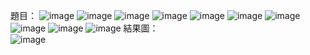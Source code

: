 題目：
![image](https://github.com/kokoming/data-structure-HW/blob/master/%E8%B3%87%E7%B5%90HW2/%E9%A1%8C%E7%9B%AE/path%20selection%20problem%20(1).png)
![image](https://github.com/kokoming/data-structure-HW/blob/master/%E8%B3%87%E7%B5%90HW2/%E9%A1%8C%E7%9B%AE/path%20selection%20problem%20(2).png)
![image](https://github.com/kokoming/data-structure-HW/blob/master/%E8%B3%87%E7%B5%90HW2/%E9%A1%8C%E7%9B%AE/path%20selection%20problem%20(3).png)
![image](https://github.com/kokoming/data-structure-HW/blob/master/%E8%B3%87%E7%B5%90HW2/%E9%A1%8C%E7%9B%AE/path%20selection%20problem%20(4).png)
![image](https://github.com/kokoming/data-structure-HW/blob/master/%E8%B3%87%E7%B5%90HW2/%E9%A1%8C%E7%9B%AE/path%20selection%20problem%20(5).png)
![image](https://github.com/kokoming/data-structure-HW/blob/master/%E8%B3%87%E7%B5%90HW2/%E9%A1%8C%E7%9B%AE/path%20selection%20problem%20(6).png)
![image](https://github.com/kokoming/data-structure-HW/blob/master/%E8%B3%87%E7%B5%90HW2/%E9%A1%8C%E7%9B%AE/path%20selection%20problem%20(7).png)
![image](https://github.com/kokoming/data-structure-HW/blob/master/%E8%B3%87%E7%B5%90HW2/%E9%A1%8C%E7%9B%AE/path%20selection%20problem%20(8).png)
![image](https://github.com/kokoming/data-structure-HW/blob/master/%E8%B3%87%E7%B5%90HW2/%E9%A1%8C%E7%9B%AE/path%20selection%20problem%20(9).png)
![image](https://github.com/kokoming/data-structure-HW/blob/master/%E8%B3%87%E7%B5%90HW2/%E9%A1%8C%E7%9B%AE/path%20selection%20problem%20(10).png)
結果圖：
<br/>
![image](https://github.com/kokoming/data-structure-HW/blob/master/%E8%B3%87%E7%B5%90HW2/HW2_result.png)
